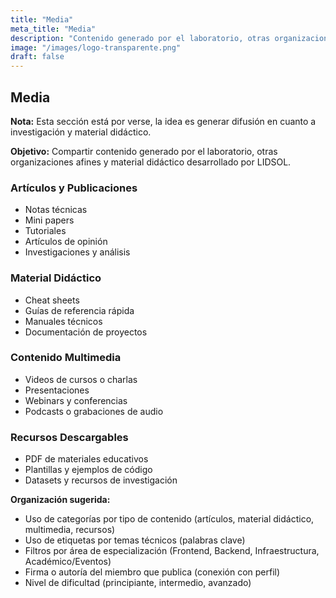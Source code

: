 ```yaml
---
title: "Media"
meta_title: "Media"
description: "Contenido generado por el laboratorio, otras organizaciones afines y material didáctico desarrollado por LIDSOL."
image: "/images/logo-transparente.png"
draft: false
---
```


## Media

**Nota:** Esta sección está por verse, la idea es generar difusión en cuanto a investigación y material didáctico.

**Objetivo:** Compartir contenido generado por el laboratorio, otras organizaciones afines y material didáctico desarrollado por LIDSOL.

### Artículos y Publicaciones

- Notas técnicas
- Mini papers
- Tutoriales
- Artículos de opinión
- Investigaciones y análisis

### Material Didáctico

- Cheat sheets
- Guías de referencia rápida
- Manuales técnicos
- Documentación de proyectos

### Contenido Multimedia

- Videos de cursos o charlas
- Presentaciones
- Webinars y conferencias
- Podcasts o grabaciones de audio

### Recursos Descargables

- PDF de materiales educativos
- Plantillas y ejemplos de código
- Datasets y recursos de investigación

**Organización sugerida:**

- Uso de categorías por tipo de contenido (artículos, material didáctico, multimedia, recursos)
- Uso de etiquetas por temas técnicos (palabras clave)
- Filtros por área de especialización (Frontend, Backend, Infraestructura, Académico/Eventos)
- Firma o autoría del miembro que publica (conexión con perfil)
- Nivel de dificultad (principiante, intermedio, avanzado)
